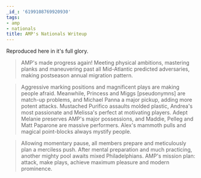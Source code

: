 ```yaml
---
_id_: '6199108769920930'
tags:
- amp
- nationals
title: AMP's Nationals Writeup
---
```


Reproduced here in it's full glory.

> AMP's made progress again! Meeting physical ambitions, mastering planks and maneuvering past all Mid-Atlantic predicted adversaries, making postseason annual migration pattern.

> Aggressive marking positions and magnificent plays are making people afraid. Meanwhile, Princess and Miggs [pseudonymns] are match-up problems, and Michael Panna a major pickup, adding more potent attacks. Mustached Purifico assaults molded plastic, Andrea's most passionate and Melissa's perfect at motivating players. Adept Melanie preserves AMP's major possessions, and Maddie, Pelleg and Matt Paparone are massive performers. Alex's mammoth pulls and magical point-blocks always mystify people.

> Allowing momentary pause, all members prepare and meticulously plan a merciless push. After mental preparation and much practicing, another mighty pool awaits mixed Philadelphians. AMP's mission plan: attack, make plays, achieve maximum pleasure and modern prominence.
